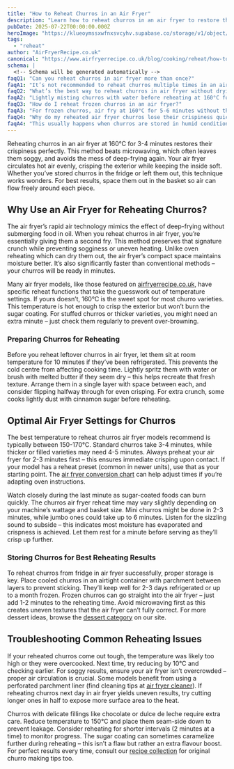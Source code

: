 ```yaml
---
title: "How to Reheat Churros in an Air Fryer"
description: "Learn how to reheat churros in an air fryer to restore their crispiness. Quick, easy method with perfect temperature and timing tips."
pubDate: 2025-07-22T00:00:00.000Z
heroImage: "https://klueoymssxwfnxsvcyhv.supabase.co/storage/v1/object/public/Shmucket/how-to-reheat-churros-in-air-fryer.png"
tags:
  - "reheat"
author: "AirFryerRecipe.co.uk"
canonical: "https://www.airfryerrecipe.co.uk/blog/cooking/reheat/how-to-reheat-churros-in-air-fryer"
schema: |
  <!-- Schema will be generated automatically -->
faqQ1: "Can you reheat churros in air fryer more than once?"
faqA1: "It’s not recommended to reheat churros multiple times in an air fryer as each cycle dries them out further. The texture becomes increasingly tough after the first reheating. For best quality, only reheat what you’ll eat immediately."
faqQ2: "What’s the best way to reheat churros in air fryer without drying them out?"
faqA2: "Lightly misting churros with water before reheating at 160°C for 3 minutes prevents drying. The moisture creates steam that keeps the interior soft while the exterior crisps. Flipping halfway through ensures even heating without over-drying."
faqQ3: "How do I reheat frozen churros in an air fryer?"
faqA3: "For frozen churros, air fry at 160°C for 5-6 minutes without thawing first. There’s no need to adjust temperature – the extra time accounts for the frozen state. Check at 4 minutes as thicker churros may need slightly longer."
faqQ4: "Why do my reheated air fryer churros lose their crispiness quickly?"
faqA4: "This usually happens when churros are stored in humid conditions before reheating. Ensure they’re completely cool before storing in an airtight container. Adding a silica gel packet can help absorb excess moisture that leads to quick softening after reheating."
---
```

<p>Reheating churros in an air fryer at 160°C for 3-4 minutes restores their crispiness perfectly. This method beats microwaving, which often leaves them soggy, and avoids the mess of deep-frying again. Your air fryer circulates hot air evenly, crisping the exterior while keeping the inside soft. Whether you’ve stored churros in the fridge or left them out, this technique works wonders. For best results, space them out in the basket so air can flow freely around each piece.</p>

<h2>Why Use an Air Fryer for Reheating Churros?</h2>
<p>The air fryer’s rapid air technology mimics the effect of deep-frying without submerging food in oil. When you reheat churros in air fryer, you’re essentially giving them a second fry. This method preserves that signature crunch while preventing sogginess or uneven heating. Unlike oven reheating which can dry them out, the air fryer’s compact space maintains moisture better. It’s also significantly faster than conventional methods – your churros will be ready in minutes.</p>
<p>Many air fryer models, like those featured on <a href=https://www.airfryerrecipe.co.uk>airfryerrecipe.co.uk</a>, have specific reheat functions that take the guesswork out of temperature settings. If yours doesn’t, 160°C is the sweet spot for most churro varieties. This temperature is hot enough to crisp the exterior but won’t burn the sugar coating. For stuffed churros or thicker varieties, you might need an extra minute – just check them regularly to prevent over-browning.</p>

<h3>Preparing Churros for Reheating</h3>
<p>Before you reheat leftover churros in air fryer, let them sit at room temperature for 10 minutes if they’ve been refrigerated. This prevents the cold centre from affecting cooking time. Lightly spritz them with water or brush with melted butter if they seem dry – this helps recreate that fresh texture. Arrange them in a single layer with space between each, and consider flipping halfway through for even crisping. For extra crunch, some cooks lightly dust with cinnamon sugar before reheating.</p>

<h2>Optimal Air Fryer Settings for Churros</h2>
<p>The best temperature to reheat churros air fryer models recommend is typically between 150-170°C. Standard churros take 3-4 minutes, while thicker or filled varieties may need 4-5 minutes. Always preheat your air fryer for 2-3 minutes first – this ensures immediate crisping upon contact. If your model has a reheat preset (common in newer units), use that as your starting point. The <a href=https://www.airfryerrecipe.co.uk/air-fryer-conversion-chart>air fryer conversion chart</a> can help adjust times if you’re adapting oven instructions.</p>
<p>Watch closely during the last minute as sugar-coated foods can burn quickly. The churros air fryer reheat time may vary slightly depending on your machine’s wattage and basket size. Mini churros might be done in 2-3 minutes, while jumbo ones could take up to 6 minutes. Listen for the sizzling sound to subside – this indicates most moisture has evaporated and crispness is achieved. Let them rest for a minute before serving as they’ll crisp up further.</p>

<h3>Storing Churros for Best Reheating Results</h3>
<p>To reheat churros from fridge in air fryer successfully, proper storage is key. Place cooled churros in an airtight container with parchment between layers to prevent sticking. They’ll keep well for 2-3 days refrigerated or up to a month frozen. Frozen churros can go straight into the air fryer – just add 1-2 minutes to the reheating time. Avoid microwaving first as this creates uneven textures that the air fryer can’t fully correct. For more dessert ideas, browse the <a href=https://www.airfryerrecipe.co.uk/recipe-category/Dessert>dessert category</a> on our site.</p>

<h2>Troubleshooting Common Reheating Issues</h2>
<p>If your reheated churros come out tough, the temperature was likely too high or they were overcooked. Next time, try reducing by 10°C and checking earlier. For soggy results, ensure your air fryer isn’t overcrowded – proper air circulation is crucial. Some models benefit from using a perforated parchment liner (find cleaning tips at <a href=https://www.airfryerrecipe.co.uk/air-fryer-cleaner>air fryer cleaner</a>). If reheating churros next day in air fryer yields uneven results, try cutting longer ones in half to expose more surface area to the heat.</p>
<p>Churros with delicate fillings like chocolate or dulce de leche require extra care. Reduce temperature to 150°C and place them seam-side down to prevent leakage. Consider reheating for shorter intervals (2 minutes at a time) to monitor progress. The sugar coating can sometimes caramelize further during reheating – this isn’t a flaw but rather an extra flavour boost. For perfect results every time, consult our <a href=https://www.airfryerrecipe.co.uk/recipes>recipe collection</a> for original churro making tips too.</p>
